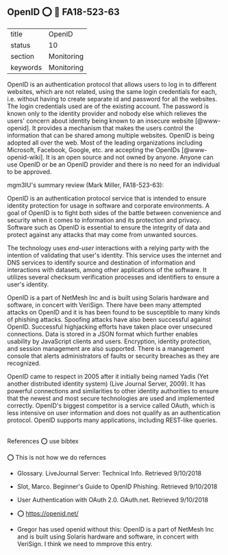 ## OpenID :o: :wave: FA18-523-63


|          |            |
| -------- | ---------- |
| title    | OpenID     | 
| status   | 10         |
| section  | Monitoring |
| keywords | Monitoring |



OpenID is an authentication protocol that allows users to log in to
different websites, which are not related, using the same login
credentials for each, i.e. without having to create separate id and
password for all the websites. The login credentials used are of the
existing account. The password is known only to the identity provider
and nobody else which relieves the users' concern about identity being
known to an insecure website [@www-openid]. It provides a mechanism that
makes the users control the information that can be shared among
multiple websites. OpenID is being adopted all over the web. Most of
the leading organizations including Microsoft, Facebook, Google,
etc. are accepting the OpenIDs [@www-openid-wiki]. It is an open source and
not owned by anyone. Anyone can use OpenID or be an OpenID provider
and there is no need for an individual to be approved.




mgm3IU's summary review (Mark Miller, FA18-523-63):

OpenID is an authentication protocol service that is intended to
ensure identity protection for usage in software and corporate
environments. A goal of OpenID is to fight both sides of the battle
between convenience and security when it comes to information and its
protection and privacy. Software such as OpenID is essential to ensure
the integrity of data and protect against any attacks that may come
from unwanted sources.

The technology uses *end-user* interactions with a relying party with
the intention of validating that user's identity. This service uses
the internet and DNS services to identify source and destination of
information and interactions with datasets, among other applications
of the software. It utilizes several checksum verification processes
and identifiers to ensure a user's identity.



OpenID is a part of NetMesh Inc and is built using Solaris hardware
and software, in concert with VeriSign. There have been many attempted
attacks on OpenID and it is has been found to be susceptible to many
kinds of phishing attacks. Spoofing attacks have also been successful
against OpenID. Successful highjacking efforts have taken place over
unsecured connections. Data is stored in a JSON format which further
enables usability by JavaScript clients and users. Encryption,
identity protection, and session management are also supported. There
is a management console that alerts administrators of faults or
security breaches as they are recognized.

OpenID came to respect in 2005 after it initially being named Yadis
(Yet another distributed identity system) (Live Journal Server,
2009). It has powerful connections and similarities to other identity
authorities to ensure that the newest and most secure technologies are
used and implemented correctly. OpenID's biggest competitor is a
service called OAuth, which is less intensive on user information and
does not qualify as an authentication protocol. OpenID supports many
applications, including REST-like queries.   


References :o: use bibtex

:o: This is not how we do refernces

* Glossary. LiveJournal Server: Technical Info. Retrieved 9/10/2018
* Slot, Marco. Beginner's Guide to OpenID Phishing. Retrieved 9/10/2018
* User Authentication with OAuth 2.0. OAuth.net. Retrieved 9/10/2018

* :o: <https://openid.net/>

* Gregor has used openid without this: 
OpenID is a part of NetMesh Inc and is built using Solaris hardware
and software, in concert with VeriSign. I think we need to mmprove
this entry.

